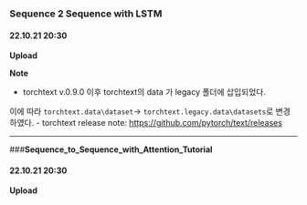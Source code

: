 ### **Sequence 2 Sequence with LSTM**
#### 22.10.21 20:30
**Upload**

**Note**
- torchtext v.0.9.0 이후 torchtext의 data 가 legacy 폴더에 삽입되었다.

이에 따라 `torchtext.data\dataset`-> `torchtext.legacy.data\datasets`로 변경하였다. 
	- torchtext release note: https://github.com/pytorch/text/releases

-----

###**Sequence_to_Sequence_with_Attention_Tutorial**

#### 22.10.21 20:30
**Upload**
